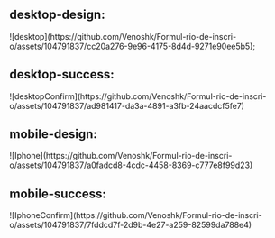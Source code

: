 <h2>desktop-design:</h2>
![desktop](https://github.com/Venoshk/Formul-rio-de-inscri-o/assets/104791837/cc20a276-9e96-4175-8d4d-9271e90ee5b5);

<h2>desktop-success:</h2>
![desktopConfirm](https://github.com/Venoshk/Formul-rio-de-inscri-o/assets/104791837/ad981417-da3a-4891-a3fb-24aacdcf5fe7)

<h2>mobile-design:</h2>
![Iphone](https://github.com/Venoshk/Formul-rio-de-inscri-o/assets/104791837/a0fadcd8-4cdc-4458-8369-c777e8f99d23)

<h2>mobile-success:</h2>
![IphoneConfirm](https://github.com/Venoshk/Formul-rio-de-inscri-o/assets/104791837/7fddcd7f-2d9b-4e27-a259-82599da788e4)


